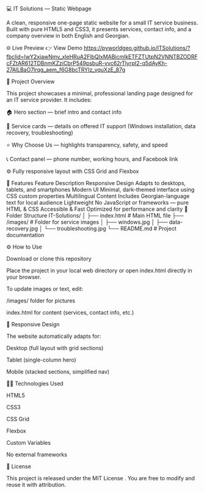 💻 IT Solutions — Static Webpage

A clean, responsive one-page static website for a small IT service business.
Built with pure HTML5 and CSS3, it presents services, contact info, and a company overview in both English and Georgian.

🌐 Live Preview
👉 View Demo
https://pyworldgeo.github.io/ITSolutions/?fbclid=IwY2xjawNmv_xleHRuA2FlbQIxMABicmlkETFZTUtpN2VNNTBZODRFcFZtAR612TDBnmKZziCbrP549psbuR-vvc62rTlyrpI2-q5dAyKh-27AlLBaO7lrqg_aem_f6G8bcTRYIz_yquXzE_87g

🧩 Project Overview

This project showcases a minimal, professional landing page designed for an IT service provider.
It includes:

🏠 Hero section — brief intro and contact info

🧰 Service cards — details on offered IT support (Windows installation, data recovery, troubleshooting)

⭐ Why Choose Us — highlights transparency, safety, and speed

📞 Contact panel — phone number, working hours, and Facebook link

⚙️ Fully responsive layout with CSS Grid and Flexbox

🎨 Features
Feature	Description
Responsive Design	Adapts to desktops, tablets, and smartphones
Modern UI	Minimal, dark-themed interface using CSS custom properties
Multilingual Content	Includes Georgian-language text for local audience
Lightweight	No JavaScript or frameworks — pure HTML & CSS
Accessible & Fast	Optimized for performance and clarity
🧱 Folder Structure
IT-Solutions/
│
├── index.html          # Main HTML file
├── /images/            # Folder for service images
│   ├── windows.jpg
│   ├── data-recovery.jpg
│   └── troubleshooting.jpg
└── README.md           # Project documentation

⚙️ How to Use

Download or clone this repository


Place the project in your local web directory or open index.html directly in your browser.

To update images or text, edit:

/images/ folder for pictures

index.html for content (services, contact info, etc.)


📱 Responsive Design

The website automatically adapts for:

Desktop (full layout with grid sections)

Tablet (single-column hero)

Mobile (stacked sections, simplified nav)

🧑‍💻 Technologies Used

HTML5

CSS3

CSS Grid

Flexbox

Custom Variables

No external frameworks

🧾 License

This project is released under the MIT License
.
You are free to modify and reuse it with attribution.
